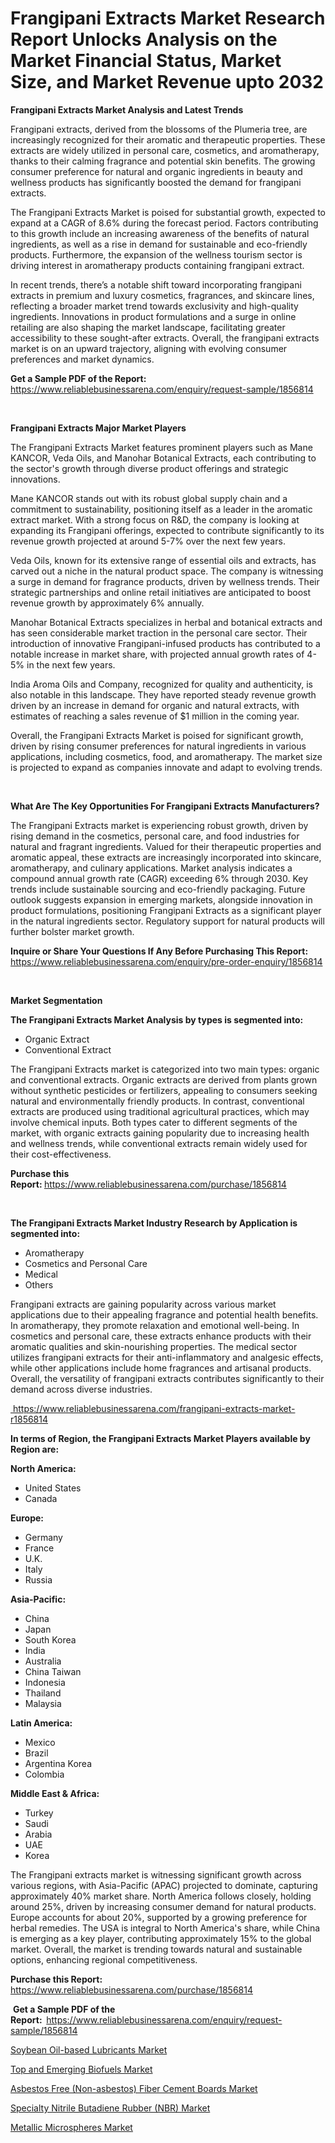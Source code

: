 <p><h1>Frangipani Extracts Market Research Report Unlocks Analysis on the Market Financial Status, Market Size, and Market Revenue upto 2032</h1></p><p><strong>Frangipani Extracts Market Analysis and Latest Trends</strong></p>
<p><p>Frangipani extracts, derived from the blossoms of the Plumeria tree, are increasingly recognized for their aromatic and therapeutic properties. These extracts are widely utilized in personal care, cosmetics, and aromatherapy, thanks to their calming fragrance and potential skin benefits. The growing consumer preference for natural and organic ingredients in beauty and wellness products has significantly boosted the demand for frangipani extracts.</p><p>The Frangipani Extracts Market is poised for substantial growth, expected to expand at a CAGR of 8.6% during the forecast period. Factors contributing to this growth include an increasing awareness of the benefits of natural ingredients, as well as a rise in demand for sustainable and eco-friendly products. Furthermore, the expansion of the wellness tourism sector is driving interest in aromatherapy products containing frangipani extract.</p><p>In recent trends, there’s a notable shift toward incorporating frangipani extracts in premium and luxury cosmetics, fragrances, and skincare lines, reflecting a broader market trend towards exclusivity and high-quality ingredients. Innovations in product formulations and a surge in online retailing are also shaping the market landscape, facilitating greater accessibility to these sought-after extracts. Overall, the frangipani extracts market is on an upward trajectory, aligning with evolving consumer preferences and market dynamics.</p></p>
<p><strong>Get a Sample PDF of the Report:&nbsp;</strong> <a href="https://www.reliablebusinessarena.com/enquiry/request-sample/1856814?utm_campaign=1995&utm_medium=2&utm_source=Github&utm_content=ia&utm_term=08012025&utm_id=frangipani-extracts">https://www.reliablebusinessarena.com/enquiry/request-sample/1856814</a></p>
<p>&nbsp;</p>
<p><strong>Frangipani Extracts Major Market Players</strong></p>
<p><p>The Frangipani Extracts Market features prominent players such as Mane KANCOR, Veda Oils, and Manohar Botanical Extracts, each contributing to the sector's growth through diverse product offerings and strategic innovations. </p><p>Mane KANCOR stands out with its robust global supply chain and a commitment to sustainability, positioning itself as a leader in the aromatic extract market. With a strong focus on R&D, the company is looking at expanding its Frangipani offerings, expected to contribute significantly to its revenue growth projected at around 5-7% over the next few years.</p><p>Veda Oils, known for its extensive range of essential oils and extracts, has carved out a niche in the natural product space. The company is witnessing a surge in demand for fragrance products, driven by wellness trends. Their strategic partnerships and online retail initiatives are anticipated to boost revenue growth by approximately 6% annually.</p><p>Manohar Botanical Extracts specializes in herbal and botanical extracts and has seen considerable market traction in the personal care sector. Their introduction of innovative Frangipani-infused products has contributed to a notable increase in market share, with projected annual growth rates of 4-5% in the next few years.</p><p>India Aroma Oils and Company, recognized for quality and authenticity, is also notable in this landscape. They have reported steady revenue growth driven by an increase in demand for organic and natural extracts, with estimates of reaching a sales revenue of $1 million in the coming year.</p><p>Overall, the Frangipani Extracts Market is poised for significant growth, driven by rising consumer preferences for natural ingredients in various applications, including cosmetics, food, and aromatherapy. The market size is projected to expand as companies innovate and adapt to evolving trends.</p></p>
<p>&nbsp;</p>
<p><strong>What Are The Key Opportunities For Frangipani Extracts Manufacturers?</strong></p>
<p><p>The Frangipani Extracts market is experiencing robust growth, driven by rising demand in the cosmetics, personal care, and food industries for natural and fragrant ingredients. Valued for their therapeutic properties and aromatic appeal, these extracts are increasingly incorporated into skincare, aromatherapy, and culinary applications. Market analysis indicates a compound annual growth rate (CAGR) exceeding 6% through 2030. Key trends include sustainable sourcing and eco-friendly packaging. Future outlook suggests expansion in emerging markets, alongside innovation in product formulations, positioning Frangipani Extracts as a significant player in the natural ingredients sector. Regulatory support for natural products will further bolster market growth.</p></p>
<p><strong>Inquire or Share Your Questions If Any Before Purchasing This Report:</strong> <a href="https://www.reliablebusinessarena.com/enquiry/pre-order-enquiry/1856814?utm_campaign=1995&utm_medium=2&utm_source=Github&utm_content=ia&utm_term=08012025&utm_id=frangipani-extracts">https://www.reliablebusinessarena.com/enquiry/pre-order-enquiry/1856814</a></p>
<p>&nbsp;</p>
<p><strong>Market Segmentation</strong></p>
<p><strong>The Frangipani Extracts Market Analysis by types is segmented into:</strong></p>
<p><ul><li>Organic Extract</li><li>Conventional Extract</li></ul></p>
<p><p>The Frangipani Extracts market is categorized into two main types: organic and conventional extracts. Organic extracts are derived from plants grown without synthetic pesticides or fertilizers, appealing to consumers seeking natural and environmentally friendly products. In contrast, conventional extracts are produced using traditional agricultural practices, which may involve chemical inputs. Both types cater to different segments of the market, with organic extracts gaining popularity due to increasing health and wellness trends, while conventional extracts remain widely used for their cost-effectiveness.</p></p>
<p><strong>Purchase this Report:&nbsp;</strong><a href="https://www.reliablebusinessarena.com/purchase/1856814?utm_campaign=1995&utm_medium=2&utm_source=Github&utm_content=ia&utm_term=08012025&utm_id=frangipani-extracts">https://www.reliablebusinessarena.com/purchase/1856814</a></p>
<p>&nbsp;</p>
<p><strong>The Frangipani Extracts Market Industry Research by Application is segmented into:</strong></p>
<p><ul><li>Aromatherapy</li><li>Cosmetics and Personal Care</li><li>Medical</li><li>Others</li></ul></p>
<p><p>Frangipani extracts are gaining popularity across various market applications due to their appealing fragrance and potential health benefits. In aromatherapy, they promote relaxation and emotional well-being. In cosmetics and personal care, these extracts enhance products with their aromatic qualities and skin-nourishing properties. The medical sector utilizes frangipani extracts for their anti-inflammatory and analgesic effects, while other applications include home fragrances and artisanal products. Overall, the versatility of frangipani extracts contributes significantly to their demand across diverse industries.</p></p>
<p><a href="https://www.reliablebusinessarena.com/frangipani-extracts-market-r1856814?utm_campaign=1995&utm_medium=2&utm_source=Github&utm_content=ia&utm_term=08012025&utm_id=frangipani-extracts">&nbsp;https://www.reliablebusinessarena.com/frangipani-extracts-market-r1856814</a></p>
<p><strong>In terms of Region, the Frangipani Extracts Market Players available by Region are:</strong></p>
<p>
    <p> <strong> North America: </strong>
        <ul>
            <li>United States</li>
            <li>Canada</li>
        </ul>
        </p> 
    <p> <strong> Europe: </strong>
        <ul>
            <li>Germany</li>
            <li>France</li>
            <li>U.K.</li>
            <li>Italy</li>
            <li>Russia</li>
        </ul>
        </p> 
    <p> <strong> Asia-Pacific: </strong>
        <ul>
            <li>China</li>
            <li>Japan</li>
            <li>South Korea</li>
            <li>India</li>
            <li>Australia</li>
            <li>China Taiwan</li>
            <li>Indonesia</li>
            <li>Thailand</li>
            <li>Malaysia</li>
        </ul>
        </p> 
    <p> <strong> Latin America: </strong>
        <ul>
            <li>Mexico</li>
            <li>Brazil</li>
            <li>Argentina Korea</li>
            <li>Colombia</li>
        </ul>
        </p> 
    <p> <strong> Middle East & Africa: </strong>
        <ul>
            <li>Turkey</li>
            <li>Saudi</li>
            <li>Arabia</li>
            <li>UAE</li>
            <li>Korea</li>
        </ul>
    </p>
    </p>
<p><p>The Frangipani extracts market is witnessing significant growth across various regions, with Asia-Pacific (APAC) projected to dominate, capturing approximately 40% market share. North America follows closely, holding around 25%, driven by increasing consumer demand for natural products. Europe accounts for about 20%, supported by a growing preference for herbal remedies. The USA is integral to North America's share, while China is emerging as a key player, contributing approximately 15% to the global market. Overall, the market is trending towards natural and sustainable options, enhancing regional competitiveness.</p></p>
<p><strong>Purchase this Report: </strong><a href="https://www.reliablebusinessarena.com/purchase/1856814?utm_campaign=1995&utm_medium=2&utm_source=Github&utm_content=ia&utm_term=08012025&utm_id=frangipani-extracts">https://www.reliablebusinessarena.com/purchase/1856814</a></p>
<p>&nbsp;<strong>Get a Sample PDF of the Report:&nbsp;&nbsp;</strong><a href="https://www.reliablebusinessarena.com/enquiry/request-sample/1856814?utm_campaign=1995&utm_medium=2&utm_source=Github&utm_content=ia&utm_term=08012025&utm_id=frangipani-extracts">https://www.reliablebusinessarena.com/enquiry/request-sample/1856814</a></p>
<p><strong></strong></p>
<p><p><a href="https://www.linkedin.com/pulse/global-perspectives-soybean-oil-based-lubricants-market-trends-irkhf?utm_campaign=1995&utm_medium=2&utm_source=Github&utm_content=ia&utm_term=08012025&utm_id=frangipani-extracts">Soybean Oil-based Lubricants Market</a></p><p><a href="https://www.linkedin.com/pulse/top-emerging-biofuels-market-study-creating-business-environment-pftwf?utm_campaign=1995&utm_medium=2&utm_source=Github&utm_content=ia&utm_term=08012025&utm_id=frangipani-extracts">Top and Emerging Biofuels Market</a></p><p><a href="https://www.linkedin.com/pulse/asbestos-free-non-asbestos-fiber-cement-boards-market-insights-tx4oc?utm_campaign=1995&utm_medium=2&utm_source=Github&utm_content=ia&utm_term=08012025&utm_id=frangipani-extracts">Asbestos Free (Non-asbestos) Fiber Cement Boards Market</a></p><p><a href="https://www.linkedin.com/pulse/projected-growth-specialty-nitrile-butadiene-rubber-nbr-market-zobrf?utm_campaign=1995&utm_medium=2&utm_source=Github&utm_content=ia&utm_term=08012025&utm_id=frangipani-extracts">Specialty Nitrile Butadiene Rubber (NBR) Market</a></p><p><a href="https://www.linkedin.com/pulse/key-drivers-metallic-microspheres-market-expansion-2025-2032-jmhfe?utm_campaign=1995&utm_medium=2&utm_source=Github&utm_content=ia&utm_term=08012025&utm_id=frangipani-extracts">Metallic Microspheres Market</a></p></p>